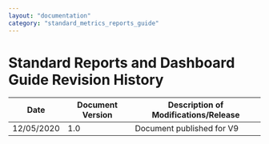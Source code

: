 ```yaml
---
layout: "documentation"
category: "standard_metrics_reports_guide"
---
```

                            

Standard Reports and Dashboard Guide Revision History
=====================================================

  
| Date | Document Version | Description of Modifications/Release |
| --- | --- | --- |
| 12/05/2020 | 1.0 | Document published for V9 |
